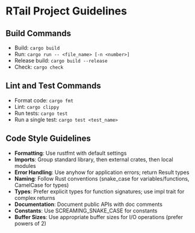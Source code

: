 # RTail Project Guidelines

## Build Commands
- Build: `cargo build`
- Run: `cargo run -- <file_name> [-n <number>]`
- Release build: `cargo build --release`
- Check: `cargo check`

## Lint and Test Commands
- Format code: `cargo fmt`
- Lint: `cargo clippy`
- Run tests: `cargo test`
- Run a single test: `cargo test <test_name>`

## Code Style Guidelines
- **Formatting**: Use rustfmt with default settings
- **Imports**: Group standard library, then external crates, then local modules
- **Error Handling**: Use anyhow for application errors; return Result types
- **Naming**: Follow Rust conventions (snake_case for variables/functions, CamelCase for types)
- **Types**: Prefer explicit types for function signatures; use impl trait for complex returns
- **Documentation**: Document public APIs with doc comments
- **Constants**: Use SCREAMING_SNAKE_CASE for constants
- **Buffer Sizes**: Use appropriate buffer sizes for I/O operations (prefer powers of 2)